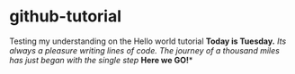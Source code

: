 # github-tutorial
Testing my understanding on  the   Hello world tutorial
**Today is Tuesday.**
*Its always a pleasure writing lines of code.*
*The journey of a thousand miles has just began with the single step*
**Here we GO!***
